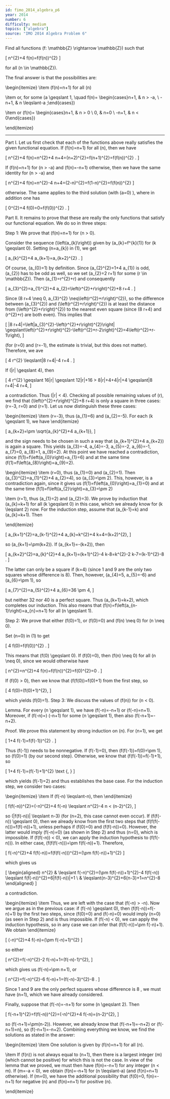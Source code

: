 ```yaml
---
id: fimo_2014_algebra_p6
year: 2014
number: 6
difficulty: medium
topics: ["algebra"]
source: "IMO 2014 Algebra Problem 6"
---
```


Find all functions \(f: \mathbb{Z} \rightarrow \mathbb{Z}\) such that

\[
n^{2}+4 f(n)=f(f(n))^{2}
\]

for all \(n \in \mathbb{Z}\).

The final answer is that the possibilities are:

\begin{itemize}
  \item \(f(n)=n+1\) for all \(n\)

  \item or, for some \(a \geqslant 1, \quad f(n)= \begin{cases}n+1, & n > -a, \\ -n+1, & n \leqslant-a ;\end{cases}\)

  \item or \(f(n)= \begin{cases}n+1, & n > 0 \\ 0, & n=0 \\ -n+1, & n < 0\end{cases}\)

\end{itemize}

---
Part I. Let us first check that each of the functions above really satisfies the given functional equation. If \(f(n)=n+1\) for all \(n\), then we have

\[
n^{2}+4 f(n)=n^{2}+4 n+4=(n+2)^{2}=f(n+1)^{2}=f(f(n))^{2} .
\]

If \(f(n)=n+1\) for \(n > -a\) and \(f(n)=-n+1\) otherwise, then we have the same identity for \(n > -a\) and

\[
n^{2}+4 f(n)=n^{2}-4 n+4=(2-n)^{2}=f(1-n)^{2}=f(f(n))^{2}
\]

otherwise. The same applies to the third solution (with \(a=0\) ), where in addition one has

\[
0^{2}+4 f(0)=0=f(f(0))^{2} .
\]

Part II. It remains to prove that these are really the only functions that satisfy our functional equation. We do so in three steps:

Step 1: We prove that \(f(n)=n+1\) for \(n > 0\).

Consider the sequence \(\left(a_{k}\right)\) given by \(a_{k}=f^{k}(1)\) for \(k \geqslant 0\). Setting \(n=a_{k}\) in (1), we get

\[
a_{k}^{2}+4 a_{k+1}=a_{k+2}^{2} .
\]

Of course, \(a_{0}=1\) by definition. Since \(a_{2}^{2}=1+4 a_{1}\) is odd, \(a_{2}\) has to be odd as well, so we set \(a_{2}=2 r+1\) for some \(r \in \mathbb{Z}\). Then \(a_{1}=r^{2}+r\) and consequently

\[
a_{3}^{2}=a_{1}^{2}+4 a_{2}=\left(r^{2}+r\right)^{2}+8 r+4 .
\]

Since \(8 r+4 \neq 0, a_{3}^{2} \neq\left(r^{2}+r\right)^{2}\), so the difference between \(a_{3}^{2}\) and \(\left(r^{2}+r\right)^{2}\) is at least the distance from \(\left(r^{2}+r\right)^{2}\) to the nearest even square (since \(8 r+4\) and \(r^{2}+r\) are both even). This implies that

\[
|8 r+4|=\left|a_{3}^{2}-\left(r^{2}+r\right)^{2}\right| \geqslant\left(r^{2}+r\right)^{2}-\left(r^{2}+r-2\right)^{2}=4\left(r^{2}+r-1\right),
\]

(for \(r=0\) and \(r=-1\), the estimate is trivial, but this does not matter). Therefore, we ave

\[
4 r^{2} \leqslant|8 r+4|-4 r+4 .
\]

If \(|r| \geqslant 4\), then

\[
4 r^{2} \geqslant 16|r| \geqslant 12|r|+16 > 8|r|+4+4|r|+4 \geqslant|8 r+4|-4 r+4,
\]

a contradiction. Thus \(|r| < 4\). Checking all possible remaining values of \(r\), we find that \(\left(r^{2}+r\right)^{2}+8 r+4\) is only a square in three cases: \(r=-3, r=0\) and \(r=1\). Let us now distinguish these three cases:

\begin{itemize}
  \item \(r=-3\), thus \(a_{1}=6\) and \(a_{2}=-5\). For each \(k \geqslant 1\), we have
\end{itemize}

\[
a_{k+2}=\pm \sqrt{a_{k}^{2}+4 a_{k+1}},
\]

and the sign needs to be chosen in such a way that \(a_{k+1}^{2}+4 a_{k+2}\) is again a square. This yields \(a_{3}=-4, a_{4}=-3, a_{5}=-2, a_{6}=-1, a_{7}=0, a_{8}=1, a_{9}=2\). At this point we have reached a contradiction, since \(f(1)=f\left(a_{0}\right)=a_{1}=6\) and at the same time \(f(1)=f\left(a_{8}\right)=a_{9}=2\).

\begin{itemize}
  \item \(r=0\), thus \(a_{1}=0\) and \(a_{2}=1\). Then \(a_{3}^{2}=a_{1}^{2}+4 a_{2}=4\), so \(a_{3}=\pm 2\). This, however, is a contradiction again, since it gives us \(f(1)=f\left(a_{0}\right)=a_{1}=0\) and at the same time \(f(1)=f\left(a_{2}\right)=a_{3}=\pm 2\)

  \item \(r=1\), thus \(a_{1}=2\) and \(a_{2}=3\). We prove by induction that \(a_{k}=k+1\) for all \(k \geqslant 0\) in this case, which we already know for \(k \leqslant 2\) now. For the induction step, assume that \(a_{k-1}=k\) and \(a_{k}=k+1\). Then

\end{itemize}

\[
a_{k+1}^{2}=a_{k-1}^{2}+4 a_{k}=k^{2}+4 k+4=(k+2)^{2},
\]

so \(a_{k+1}=\pm(k+2)\). If \(a_{k+1}=-(k+2)\), then

\[
a_{k+2}^{2}=a_{k}^{2}+4 a_{k+1}=(k+1)^{2}-4 k-8=k^{2}-2 k-7=(k-1)^{2}-8 .
\]

The latter can only be a square if \(k=4\) (since 1 and 9 are the only two squares whose difference is 8). Then, however, \(a_{4}=5, a_{5}=-6\) and \(a_{6}=\pm 1\), so

\[
a_{7}^{2}=a_{5}^{2}+4 a_{6}=36 \pm 4,
\]

but neither 32 nor 40 is a perfect square. Thus \(a_{k+1}=k+2\), which completes our induction. This also means that \(f(n)=f\left(a_{n-1}\right)=a_{n}=n+1\) for all \(n \geqslant 1\).

Step 2: We prove that either \(f(0)=1\), or \(f(0)=0\) and \(f(n) \neq 0\) for \(n \neq 0\).

Set \(n=0\) in (1) to get

\[
4 f(0)=f(f(0))^{2} .
\]

This means that \(f(0) \geqslant 0\). If \(f(0)=0\), then \(f(n) \neq 0\) for all \(n \neq 0\), since we would otherwise have

\[
n^{2}=n^{2}+4 f(n)=f(f(n))^{2}=f(0)^{2}=0 .
\]

If \(f(0) > 0\), then we know that \(f(f(0))=f(0)+1\) from the first step, so

\[
4 f(0)=(f(0)+1)^{2},
\]

which yields \(f(0)=1\). Step 3: We discuss the values of \(f(n)\) for \(n < 0\).

Lemma. For every \(n \geqslant 1\), we have \(f(-n)=-n+1\) or \(f(-n)=n+1\). Moreover, if \(f(-n)=\) \(-n+1\) for some \(n \geqslant 1\), then also \(f(-n+1)=-n+2\).

Proof. We prove this statement by strong induction on \(n\). For \(n=1\), we get

\[
1+4 f(-1)=f(f(-1))^{2} .
\]

Thus \(f(-1)\) needs to be nonnegative. If \(f(-1)=0\), then \(f(f(-1))=f(0)=\pm 1\), so \(f(0)=1\) (by our second step). Otherwise, we know that \(f(f(-1))=f(-1)+1\), so

\[
1+4 f(-1)=(f(-1)+1)^{2} \text {, }
\]

which yields \(f(-1)=2\) and thus establishes the base case. For the induction step, we consider two cases:

\begin{itemize}
  \item If \(f(-n) \leqslant-n\), then
\end{itemize}

\[
f(f(-n))^{2}=(-n)^{2}+4 f(-n) \leqslant n^{2}-4 n < (n-2)^{2},
\]

so \(|f(f(-n))| \leqslant n-3\) (for \(n=2\), this case cannot even occur). If \(f(f(-n)) \geqslant 0\), then we already know from the first two steps that \(f(f(f(-n)))=f(f(-n))+1\), unless perhaps if \(f(0)=0\) and \(f(f(-n))=0\). However, the latter would imply \(f(-n)=0\) (as shown in Step 2) and thus \(n=0\), which is impossible. If \(f(f(-n)) < 0\), we can apply the induction hypothesis to \(f(f(-n))\). In either case, \(f(f(f(-n)))=\pm f(f(-n))+1\). Therefore,

\[
f(-n)^{2}+4 f(f(-n))=f(f(f(-n)))^{2}=(\pm f(f(-n))+1)^{2}
\]

which gives us

\[
\begin{aligned}
n^{2} & \leqslant f(-n)^{2}=(\pm f(f(-n))+1)^{2}-4 f(f(-n)) \leqslant f(f(-n))^{2}+6|f(f(-n))|+1 \\
& \leqslant(n-3)^{2}+6(n-3)+1=n^{2}-8
\end{aligned}
\]

a contradiction.

\begin{itemize}
  \item Thus, we are left with the case that \(f(-n) > -n\). Now we argue as in the previous case: if \(f(-n) \geqslant 0\), then \(f(f(-n))=f(-n)+1\) by the first two steps, since \(f(0)=0\) and \(f(-n)=0\) would imply \(n=0\) (as seen in Step 2) and is thus impossible. If \(f(-n) < 0\), we can apply the induction hypothesis, so in any case we can infer that \(f(f(-n))=\pm f(-n)+1\). We obtain
\end{itemize}

\[
(-n)^{2}+4 f(-n)=(\pm f(-n)+1)^{2}
\]

so either

\[
n^{2}=f(-n)^{2}-2 f(-n)+1=(f(-n)-1)^{2},
\]

which gives us \(f(-n)=\pm n+1\), or

\[
n^{2}=f(-n)^{2}-6 f(-n)+1=(f(-n)-3)^{2}-8 .
\]

Since 1 and 9 are the only perfect squares whose difference is 8 , we must have \(n=1\), which we have already considered.

Finally, suppose that \(f(-n)=-n+1\) for some \(n \geqslant 2\). Then

\[
f(-n+1)^{2}=f(f(-n))^{2}=(-n)^{2}+4 f(-n)=(n-2)^{2},
\]

so \(f(-n+1)=\pm(n-2)\). However, we already know that \(f(-n+1)=-n+2\) or \(f(-n+1)=n\), so \(f(-n+1)=-n+2\). Combining everything we know, we find the solutions as stated in the answer:

\begin{itemize}
  \item One solution is given by \(f(n)=n+1\) for all \(n\).

  \item If \(f(n)\) is not always equal to \(n+1\), then there is a largest integer \(m\) (which cannot be positive) for which this is not the case. In view of the lemma that we proved, we must then have \(f(n)=-n+1\) for any integer \(n < m\). If \(m=-a < 0\), we obtain \(f(n)=-n+1\) for \(n \leqslant-a\) (and \(f(n)=n+1\) otherwise). If \(m=0\), we have the additional possibility that \(f(0)=0, f(n)=-n+1\) for negative \(n\) and \(f(n)=n+1\) for positive \(n\).

\end{itemize}
